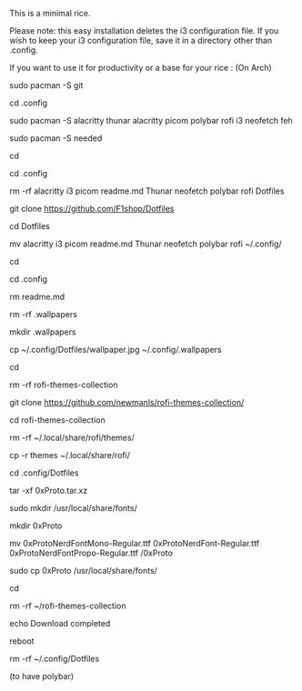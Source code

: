 This is a minimal rice.

Please note: this easy installation deletes the i3 configuration file. If you wish to keep your i3 configuration file, save it in a directory other than .config.

If you want to use it for productivity or a base for your rice :
(On Arch)

sudo pacman -S git

cd .config

sudo pacman -S alacritty thunar alacritty picom polybar rofi i3 neofetch feh

sudo pacman -S needed

cd

cd .config

rm -rf alacritty i3 picom readme.md Thunar neofetch polybar rofi Dotfiles

git clone https://github.com/F1shop/Dotfiles

cd Dotfiles

mv alacritty i3 picom readme.md Thunar neofetch polybar rofi ~/.config/

cd

cd .config

rm readme.md

rm -rf .wallpapers

mkdir .wallpapers

cp ~/.config/Dotfiles/wallpaper.jpg ~/.config/.wallpapers

cd

rm -rf rofi-themes-collection

git clone https://github.com/newmanls/rofi-themes-collection/

cd rofi-themes-collection

rm -rf ~/.local/share/rofi/themes/

cp -r themes ~/.local/share/rofi/

cd .config/Dotfiles

tar -xf 0xProto.tar.xz

sudo mkdir /usr/local/share/fonts/

mkdir 0xProto

mv 0xProtoNerdFontMono-Regular.ttf 0xProtoNerdFont-Regular.ttf 0xProtoNerdFontPropo-Regular.ttf /0xProto

sudo cp 0xProto /usr/local/share/fonts/

cd

rm -rf ~/rofi-themes-collection

echo Download completed

reboot

rm -rf ~/.config/Dotfiles

(to have polybar)
